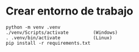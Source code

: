 # Crear entorno de trabajo

    python -m venv .venv
    ./venv/Scripts/activate         (Windows)
    . .venv/bin/activate            (Linux)
    pip install -r requirements.txt
